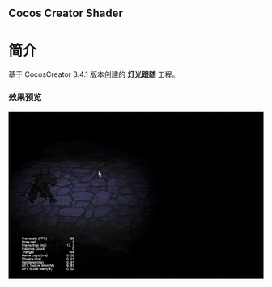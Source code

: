 ## Cocos Creator Shader

# 简介
基于 CocosCreator 3.4.1 版本创建的 **灯光跟随** 工程。

### 效果预览
![image](../../gif/202202/2022022412.gif)